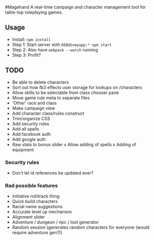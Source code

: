 #Magehand
A real-time campaign and character management tool for table-top roleplaying games.

## Usage
- Install: `npm install`
- Step 1: Start server with `DEBUG=myapp:* npm start`
- Step 2: Also have `webpack --watch` running
- Step 3: Profit?


## TODO
- Be able to delete characters
- Sort out how fb3 effects user storage for lookups on /characters
- Allow skills to be selectable from class chooser pane
- Move game rule meta to separate files
- 'Other' race and class
- Make campaign view
- Add character class/rules construct
- Trim/organize CSS
- Add security rules
- Add all spells
- Add facebook auth
- Add google auth
- Raw stats to bonus slider
x Allow adding of spells
x Adding of equipment


### Security rules
- Don't let id references be updated ever?


### Rad possible features
- Initiative roll/track thing
- Quick build characters
- Racial name suggestions
- Accurate level up mechanism
- Alignment slider
- Adventure / dungeon / npc / loot generator
- Random session (generates random characters for everyone (would require adventure gen?))
